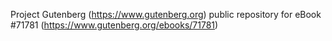Project Gutenberg (https://www.gutenberg.org) public repository
for eBook #71781 (https://www.gutenberg.org/ebooks/71781)
